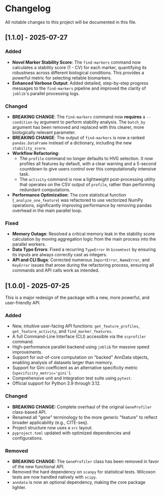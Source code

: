 # Changelog

All notable changes to this project will be documented in this file.

## [1.1.0] - 2025-07-27

### Added
- **Novel Marker Stability Score**: The `find-markers` command now calculates a stability score (1 - CV) for each marker, quantifying its robustness across different biological conditions. This provides a powerful metric for selecting reliable biomarkers.
- **Enhanced Verbose Output**: Added detailed, step-by-step progress messages to the `find-markers` pipeline and improved the clarity of `joblib`'s parallel processing logs.

### Changed
- **BREAKING CHANGE**: The `find-markers` command now **requires** a `--condition-by` argument to perform stability analysis. The `batch_by` argument has been removed and replaced with this clearer, more biologically relevant parameter.
- **BREAKING CHANGE**: The output of `find-markers` is now a ranked `pandas.DataFrame` instead of a dictionary, including the new `stability_score`.
- **Workflow Refactoring**:
    - The `profile` command no longer defaults to HVG selection. It now profiles all features by default, with a clear warning and a 5-second countdown to give users control over this computationally intensive task.
    - The `activity` command is now a lightweight post-processing utility that operates on the CSV output of `profile`, rather than performing redundant computations.
- **Performance Optimization**: The core statistical function (`_analyze_one_feature`) was refactored to use vectorized NumPy operations, significantly improving performance by removing pandas overhead in the main parallel loop.

### Fixed
- **Memory Outage**: Resolved a critical memory leak in the stability score calculation by moving aggregation logic from the main process into the parallel workers.
- **Data Type Errors**: Fixed a recurring `TypeError` in `binomtest` by ensuring its inputs are always correctly cast as integers.
- **API and CLI Bugs**: Corrected numerous `ImportError`, `NameError`, and `KeyError` issues that arose during the refactoring process, ensuring all commands and API calls work as intended.

## [1.0.0] - 2025-07-25

This is a major redesign of the package with a new, more powerful, and user-friendly API.

### Added
- New, intuitive user-facing API functions: `get_feature_profiles`, `get_feature_activity`, and `find_marker_features`.
- A full Command-Line Interface (CLI) accessible via the `scprofiler` command.
- High-performance parallel backend using `joblib` for massive speed improvements.
- Support for out-of-core computation on "backed" AnnData objects, enabling analysis of datasets larger than memory.
- Support for Gini coefficient as an alternative specificity metric (`specificity_metric='gini'`).
- Comprehensive unit and integration test suite using `pytest`.
- Official support for Python 3.9 through 3.12.

### Changed
- **BREAKING CHANGE:** Complete overhaul of the original `GeneProfiler` class-based API.
- Renamed all "gene" terminology to the more generic "feature" to reflect broader applicability (e.g., CITE-seq).
- Project structure now uses a `src` layout.
- `pyproject.toml` updated with optimized dependencies and configurations.

### Removed
- **BREAKING CHANGE:** The `GeneProfiler` class has been removed in favor of the new functional API.
- Removed the hard dependency on `scanpy` for statistical tests. Wilcoxon tests are now handled natively with `scipy`.
- `anndata` is now an optional dependency, making the core package lighter.